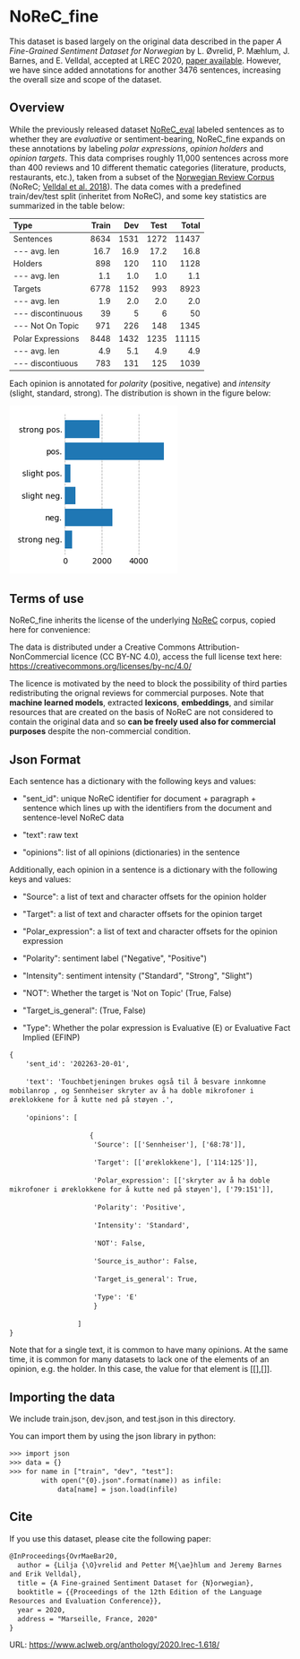 # NoReC_fine

This dataset is based largely on the original data described in the paper _A Fine-Grained Sentiment Dataset for Norwegian_ by L. Øvrelid, P. Mæhlum, J. Barnes, and E. Velldal, accepted at LREC 2020, [paper available](https://www.aclweb.org/anthology/2020.lrec-1.618). However, we have since added annotations for another 3476 sentences, increasing the overall size and scope of the dataset.

## Overview
While the previously released dataset [NoReC_eval](https://github.com/ltgoslo/norec_eval) labeled sentences as to whether they are _evaluative_ or sentiment-bearing, NoReC_fine expands on these annotations by labeling _polar expressions_, _opinion holders_ and _opinion targets_. This data comprises roughly 11,000 sentences across more than 400 reviews and 10 different thematic categories (literature, products, restaurants, etc.), taken from  a subset of the [Norwegian Review Corpus](https://github.com/ltgoslo/norec) (NoReC; [Velldal et al. 2018](http://www.lrec-conf.org/proceedings/lrec2018/pdf/851.pdf)). The data comes with a predefined train/dev/test split (inheritet from NoReC), and some key statistics are summarized in the table below:

| Type              | Train  | Dev    | Test     |  Total  |
| :--------         |-------:|-------:|-------:  |-------: |
| Sentences         |   8634 |   1531  |    1272 |   11437 |
| --- avg. len      | 16.7   | 16.9    |    17.2 |   16.8  |
| Holders           |   898  |     120 |     110 |    1128 |
| --- avg. len      |   1.1  |     1.0 |     1.0 |    1.1  |
| Targets           |   6778 |    1152 |    993  |   8923  |
| --- avg. len      |   1.9  |    2.0  |    2.0  |   2.0   |
| --- discontinuous |39      |     5   |    6    |   50    |
| --- Not On Topic  |  971   |     226 |   148   |  1345   |
| Polar Expressions |  8448  |   1432  |    1235 |   11115 |
| --- avg. len      |   4.9  |     5.1 |     4.9 |  4.9    |
| --- discontiuous  |  783   |     131 |    125  |   1039  |


Each opinion is annotated for _polarity_ (positive, negative) and _intensity_ (slight, standard, strong). The distribution is shown in the figure below:

![Polarity Distribution](annotation_guidelines/images/distribution.png)


## Terms of use
NoReC_fine inherits the license of the underlying [NoReC](https://github.com/ltgoslo/norec) corpus, copied here for convenience:

The data is distributed under a Creative Commons Attribution-NonCommercial licence (CC BY-NC 4.0), access the full license text here: https://creativecommons.org/licenses/by-nc/4.0/

The licence is motivated by the need to block the possibility of third parties redistributing the orignal reviews for commercial purposes. Note that **machine learned models**, extracted **lexicons**, **embeddings**, and similar resources that are created on the basis of NoReC are not considered to contain the original data and so **can be freely used also for commercial purposes** despite the non-commercial condition.


## Json Format

Each sentence has a dictionary with the following keys and values:

* "sent_id": unique NoReC identifier for document + paragraph + sentence which lines up with the identifiers from the document and sentence-level NoReC data

* "text": raw text

* "opinions": list of all opinions (dictionaries) in the sentence

Additionally, each opinion in a sentence is a dictionary with the following keys and values:

* "Source": a list of text and character offsets for the opinion holder

* "Target": a list of text and character offsets for the opinion target

* "Polar_expression": a list of text and character offsets for the opinion expression

* "Polarity": sentiment label ("Negative", "Positive")

* "Intensity": sentiment intensity ("Standard", "Strong", "Slight")

* "NOT": Whether the target is 'Not on Topic' (True, False)

* "Target_is_general": (True, False)

* "Type": Whether the polar expression is Evaluative (E) or Evaluative Fact Implied (EFINP)

```
{
    'sent_id': '202263-20-01',

    'text': 'Touchbetjeningen brukes også til å besvare innkomne mobilanrop , og Sennheiser skryter av å ha doble mikrofoner i øreklokkene for å kutte ned på støyen .',

    'opinions': [

                    {
                     'Source': [['Sennheiser'], ['68:78']],

                     'Target': [['øreklokkene'], ['114:125']],

                     'Polar_expression': [['skryter av å ha doble mikrofoner i øreklokkene for å kutte ned på støyen'], ['79:151']],

                     'Polarity': 'Positive',

                     'Intensity': 'Standard',

                     'NOT': False,

                     'Source_is_author': False,

                     'Target_is_general': True,

                     'Type': 'E'
                     }

                 ]
}
```

Note that for a single text, it is common to have many opinions. At the same time, it is common for many datasets to lack one of the elements of an opinion, e.g. the holder. In this case, the value for that element is [[],[]].

## Importing the data
We include train.json, dev.json, and test.json in this directory.

You can import them by using the json library in python:

```
>>> import json
>>> data = {}
>>> for name in ["train", "dev", "test"]:
        with open("{0}.json".format(name)) as infile:
            data[name] = json.load(infile)
```

## Cite
If you use this dataset, please cite the following paper:

```
@InProceedings{OvrMaeBar20,
  author = {Lilja {\O}vrelid and Petter M{\ae}hlum and Jeremy Barnes and Erik Velldal},
  title = {A Fine-grained Sentiment Dataset for {N}orwegian},
  booktitle = {{Proceedings of the 12th Edition of the Language Resources and Evaluation Conference}},
  year = 2020,
  address = "Marseille, France, 2020"
}
```
URL: https://www.aclweb.org/anthology/2020.lrec-1.618/
